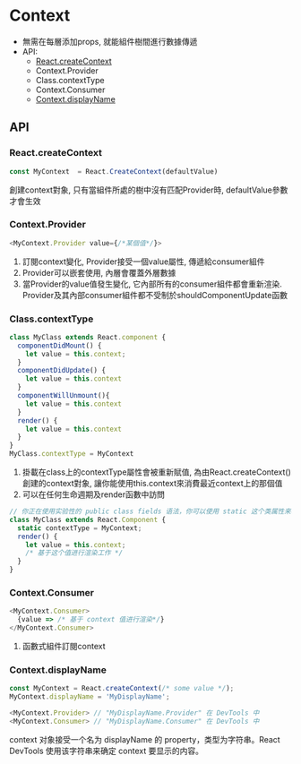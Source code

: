# Context

- 無需在每層添加props, 就能組件樹間進行數據傳遞
- API:
  - [React.createContext](###React.createContext)
  - Context.Provider
  - Class.contextType
  - Context.Consumer
  - [Context.displayName](###Context.displayName)

## API

### React.createContext
```JavaScript
const MyContext  = React.CreateContext(defaultValue)
```
創建context對象, 只有當組件所處的樹中沒有匹配Provider時, defaultValue參數才會生效


### Context.Provider
```JavaScript
<MyContext.Provider value={/*某個值*/}>
```
1. 訂閱context變化, Provider接受一個value屬性, 傳遞給consumer組件
2. Provider可以嵌套使用, 內層會覆蓋外層數據
3. 當Provider的value值發生變化, 它內部所有的consumer組件都會重新渲染. Provider及其內部consumer組件都不受制於shouldComponentUpdate函數

### Class.contextType
```JavaScript
class MyClass extends React.component {
  componentDidMount() {
    let value = this.context;
  }
  componentDidUpdate() {
    let value = this.context
  }
  componentWillUnmount(){
    let value = this.context
  }
  render() {
    let value = this.context
  }
}
MyClass.contextType = MyContext
```
1. 掛載在class上的contextType屬性會被重新賦值, 為由React.createContext()創建的context對象, 讓你能使用this.context來消費最近context上的那個值
2. 可以在任何生命週期及render函數中訪問

```JavaScript
// 你正在使用实验性的 public class fields 语法，你可以使用 static 这个类属性来初始化你的 contextType。
class MyClass extends React.Component {
  static contextType = MyContext;
  render() {
    let value = this.context;
    /* 基于这个值进行渲染工作 */
  }
}
```


### Context.Consumer
```JavaScript
<MyContext.Consumer>
  {value => /* 基于 context 值进行渲染*/}
</MyContext.Consumer>
```
1. 函數式組件訂閱context



### Context.displayName
```JavaScript
const MyContext = React.createContext(/* some value */);
MyContext.displayName = 'MyDisplayName';

<MyContext.Provider> // "MyDisplayName.Provider" 在 DevTools 中
<MyContext.Consumer> // "MyDisplayName.Consumer" 在 DevTools 中
```
context 对象接受一个名为 displayName 的 property，类型为字符串。React DevTools 使用该字符串来确定 context 要显示的内容。